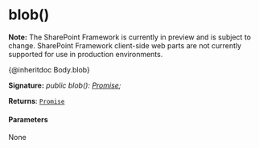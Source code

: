 # blob()
**Note:** The SharePoint Framework is currently in preview and is subject to change. SharePoint Framework client-side web parts are not currently supported for use in production environments.



{@inheritdoc Body.blob}

**Signature:** _public blob(): [Promise](../../es6-promise.api/class/promise.md)<Blob>;_

**Returns**: [`Promise`](../../es6-promise.api/class/promise.md)<Blob>





#### Parameters
None


